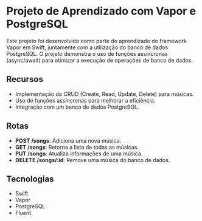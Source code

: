 # Projeto de Aprendizado com Vapor e PostgreSQL

Este projeto foi desenvolvido como parte do aprendizado do framework Vapor em Swift, juntamente com a utilização do banco de dados PostgreSQL. O projeto demonstra o uso de funções assíncronas (async/await) para otimizar a execução de operações de banco de dados.

## Recursos

- Implementação do CRUD (Create, Read, Update, Delete) para músicas.
- Uso de funções assíncronas para melhorar a eficiência.
- Integração com um banco de dados PostgreSQL.

## Rotas

- **POST /songs**: Adiciona uma nova música.
- **GET /songs**: Retorna a lista de todas as músicas.
- **PUT /songs**: Atualiza informações de uma música.
- **DELETE /songs/:id**: Remove uma música do banco de dados.

## Tecnologias

- Swift
- Vapor
- PostgreSQL
- Fluent
